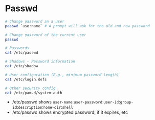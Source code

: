 # Passwd

```bash
# Change password an a user
passwd `username` # A prompt will ask for the old and new password

# Change password of the current user
passwd
```

```bash
# Passwords
cat /etc/passwd

# Shadows - Password information
cat /etc/shadow

# User configuration (E.g., minimum password length)
cat /etc/login.defs

# Other security config
cat /etc/pam.d/system-auth
```

- /etc/passwd shows `user-name`:`user-password`:`user-id`:`group-id`:`description`:`home-dir`:`shell`
- /etc/passwd shows encrypted password, if it expires, etc
